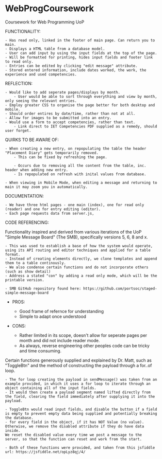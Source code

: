 # WebProgCoursework
Coursework for Web Programming UoP

FUNCTIONALITY: 

    - Has read only, linked in the footer of main page. Can return you to main. 
    - Displays a HTML table from a database model.
    - User can add input by using the input fields at the top of the page.
    - Will be formatted for printing, hides input fields and footer link to read only.
    - Entries can be edited by clicking "edit message" attribute.
    - Stored entered information, include dates worked, the work, the experience and used competencies.

REFLECTION: 

    - Would like to add seperate pages/displays by month.
        - User would be able to sort through everything and view by month, only seeing the relevant entries. 
    - Employ greater CSS to organise the page better for both desktop and mobile.
    - Should order entires by date/time, rather than not at all. 
    - Allow for images to be submitted into an entry.
    - Would use a form to accept competencies, rather than text.
        - Link direct to IET Competencies PDF supplied as a remedy, should user forget.

QUIRKS TO BE AWARE OF:

    - When creating a new entry, on repopulating the table the header "Placement Diary" gets temporarily removed.
        - This can be fixed by refreshing the page.

        - Occurs due to removing all the content from the table, inc. header when adding new entry.
        - Is repopulated on refresh with inital values from database.

    - When viewing in Mobile Mode, when editing a message and returning to main it may zoom you in automatically.

DOCUMENTATION: 

    - We have three html pages - one main (index), one for read only (reader) and one for entry editing (editor).
    - Each page requests data from server.js, 


CODE REFERENCING: 

Functionality inspired and derived from various iterations of the UoP "Simple Message Board" (The SMB), specifically versions 5, 6, 8 and x. 

    - This was used to establish a base of how the system would operate, using its API routing and editor techniques and applied for a table format. 
    - Instead of creating elements directly, we clone templates and append them to a table continously. 
    - We also condense certain functions and do not incorporate others (such as show detail)
    - Address a stated "con" by adding a read only mode, which will be the printable version.

    - SMB GitHub repository found here: https://github.com/portsoc/staged-simple-message-board 

- PROS:
    - Good frame of refernce for understanding 
    - Simple to adapt once understood

- CONS: 
    - Rather limited in its scope, doesn't allow for seperate pages per month and did not include reader mode.
    - As always, reverse engineering other peoples code can be tricky and time consuming.  
    
Certain functions generously supplied and explained by Dr. Matt, such as "ToggleBtn" and the method of constructing the payload through a for..of loop. 

    - The for loop creating the payload in sendMessage() was taken from an example provided, in which it uses a for loop to iterate through an object containing all of the input fields. 
    - It would then create a payload segment named lifted directly from the field, clearing the field immediately after supplying it into the payload. 

    - ToggleBtn would read input fields, and disable the button if a field is empty to prevent empty data being supplied and potentially breaking the database. 
    - for every field in the object, if it has NOT Value (no value). Otherwise, we remove the disabled attribute if they do have data inside. 
    We reset the disabled value every time we post a message to the server, so that the function can reset and work from the start. 

    - Both of these functions were provided, and taken from this jsfiddle url: https://jsfiddle.net/opLyz8qj/4/ 
